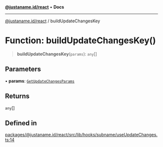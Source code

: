 [**@justaname.id/react**](../README.md) • **Docs**

***

[@justaname.id/react](../globals.md) / buildUpdateChangesKey

# Function: buildUpdateChangesKey()

> **buildUpdateChangesKey**(`params`): `any`[]

## Parameters

• **params**: [`GetUpdateChangesParams`](../interfaces/GetUpdateChangesParams.md)

## Returns

`any`[]

## Defined in

[packages/@justaname.id/react/src/lib/hooks/subname/useUpdateChanges.ts:14](https://github.com/JustaName-id/JustaName-sdk/blob/dc845c10af242e3ca87d95ef392516ac0bfa8b95/packages/@justaname.id/react/src/lib/hooks/subname/useUpdateChanges.ts#L14)
